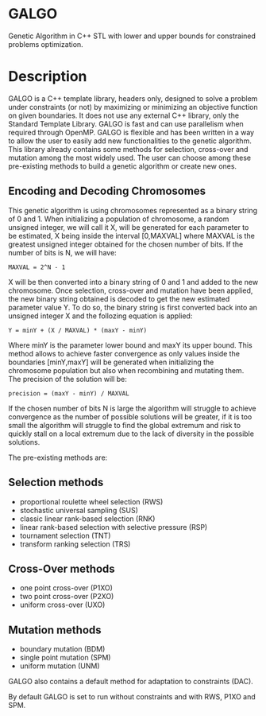# GALGO
Genetic Algorithm in C++ STL with lower and upper bounds for constrained problems optimization.

# Description
GALGO is a C++ template library, headers only, designed to solve a problem under constraints (or not) by maximizing or minimizing an objective function on given boundaries. It does not use any external C++ library, only the Standard Template Library. GALGO is fast and can use parallelism when required through OpenMP. GALGO is flexible and has been written in a way to allow the user to easily add new functionalities to the genetic algorithm. This library already contains some methods for selection, cross-over and mutation among the most widely used. The user can choose among these pre-existing methods to build a genetic algorithm or create new ones.

## Encoding and Decoding Chromosomes
This genetic algorithm is using chromosomes represented as a binary string of 0 and 1. When initializing a population of chromosome, a random unsigned integer, we will call it X, will be generated for each parameter to be estimated, X being inside the interval [0,MAXVAL] where MAXVAL is the greatest unsigned integer obtained for the chosen number of bits. If the number of bits is N, we will have:
```
MAXVAL = 2^N - 1
```
X will be then converted into a binary string of 0 and 1 and added to the new chromosome. Once selection, cross-over and mutation have been applied, the new binary string obtained is decoded to get the new estimated parameter value Y. To do so, the binary string is first converted back into an unsigned integer X and the follozing equation is applied: 
```
Y = minY + (X / MAXVAL) * (maxY - minY)
```
Where minY is the parameter lower bound and maxY its upper bound.
This method allows to achieve faster convergence as only values inside the boundaries [minY,maxY] will be generated when initializing the chromosome population but also when recombining and mutating them.
The precision of the solution will be:
```
precision = (maxY - minY) / MAXVAL
```
If the chosen number of bits N is large the algorithm will struggle to achieve convergence as the number of possible solutions will be greater, if it is too small the algorithm will struggle to find the global extremum and risk to quickly stall on a local extremum due to the lack of diversity in the possible solutions.


The pre-existing methods are:

## Selection methods
- proportional roulette wheel selection (RWS)
- stochastic universal sampling (SUS)
- classic linear rank-based selection (RNK)
- linear rank-based selection with selective pressure (RSP)
- tournament selection (TNT)
- transform ranking selection (TRS)

## Cross-Over methods
- one point cross-over (P1XO)
- two point cross-over (P2XO)
- uniform cross-over (UXO)

## Mutation methods
- boundary mutation (BDM)
- single point mutation (SPM)
- uniform mutation (UNM)

GALGO also contains a default method for adaptation to constraints (DAC).

By default GALGO is set to run without constraints and with RWS, P1XO and SPM.


